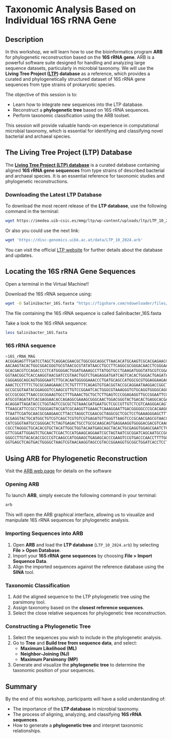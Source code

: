 # Taxonomic Analysis Based on Individual 16S rRNA Gene

## Description

In this workshop, we will learn how to use the bioinformatics program **ARB** for phylogenetic reconstruction based on the **16S rRNA gene**. ARB is a powerful software suite designed for handling and analyzing large sequence datasets, particularly in microbial taxonomy. We will use the **Living Tree Project ([LTP](https://imedea.uib-csic.es/mmg/ltp/)) database** as a reference, which provides a curated and phylogenetically structured dataset of 16S rRNA gene sequences from type strains of prokaryotic species.

The objective of this session is to:
- Learn how to integrate new sequences into the LTP database.
- Reconstruct a **phylogenetic tree** based on 16S rRNA sequences.
- Perform taxonomic classification using the ARB toolset.

This session will provide valuable hands-on experience in computational microbial taxonomy, which is essential for identifying and classifying novel bacterial and archaeal species.

## The Living Tree Project (LTP) Database

The [**Living Tree Project (LTP) database**](https://imedea.uib-csic.es/mmg/ltp/) is a curated database containing aligned **16S rRNA gene sequences** from type strains of described bacterial and archaeal species. It is an essential reference for taxonomic studies and phylogenetic reconstructions.

### Downloading the Latest LTP Database

To download the most recent release of the **LTP database**, use the following command in the terminal:

```bash
wget https://imedea.uib-csic.es/mmg/ltp/wp-content/uploads/ltp/LTP_10_2024.arb
```

Or also you could use the next link:

```bash
wget 'https://disc-genomics.uibk.ac.at/data/LTP_10_2024.arb'
```

You can visit the official [LTP website](https://imedea.uib-csic.es/mmg/ltp/) for further details about the database and updates.


## Locating the 16S rRNA Gene Sequences

Open a terminal in the Virtual Machine!!

Download the 16S rRNA sequence using:

```bash
wget -O Salinibacter_16S.fasta "https://figshare.com/ndownloader/files/53160257"
```

The file containing the 16S rRNA sequence is called Salinibacter_16S.fasta

Take a look to the 16S rRNA sequence:

```bash
less Salinibacter_16S.fasta
```

### 16S rRNA sequence 

```bash
>16S_rRNA_MAG
ACGGAGAGTTTGATCCTAGCTCAGGACGAACGCTGGCGGCAGGCTTAACACATGCAAGTCGCACGAGAACGTTCTGGCTTTGCCAG
AACAAGTACACTGGCGGACGGGTGCGTAACGCGTATATAACCTGCCTTCAGGCGCGGGACAACCTCGGGAAACCGTGGCTAATACC
GCACGACGTCCAGACCCCTCATGGGGACTGGATGAAAGCCTTATGGTGCCTGAAGATGGGTATGCGTCGGATTAGCTTGTTGGTGG
GGTAACGGCTCACCAAGGTAACGATCCGTAACTGGTCTGAGAGGATGATCAGTCACACTGGGACTGAGATACGGCCCAGACTCCTA
CGGGAGGCAGCAGTGGGGAATCTTGCACAATGGGGGAAACCCTGATGCAGCCATGGCGCGTGGAGGAAGACACCCCTATGGGGCGT
AAACTCCTTTTCTGCGCGAAGAAACCTCTGTTTTTCAGAGTGTGACGGTACCGCAGGAATAAGGACCGGCTAACTCCGTGCCAGCA
GCCGCGGTAATACGGAGGGTCCAAGCGTTGTCCGGAATCACTGGGCGTAAAGGGTGTGCAGGTGGGGCAGCAAGTCAGAGGTGAAA
GCCCGCGGCTTAACCGCGGAAGTGCCTTTGAAACTGCTGCTCTTGAGTCCCGGAGAGGTTGCCGGAATTCGTGGTGTAGCGGTGAA
ATGCGTAGATATCACGAGGAACACCAGAGGCGAAAGCGGGCAACTGGACGGGTACTGACACTGAGGCACGAAAGCGTGGGGAGCAA
ACAGGATTAGATACCCTGGTAGTCCGCGCTGTAAACGATGAATGCTCGCCGTTGTCTCGTCAAGGGACAGTGGCTAAGCTAACGCG
TTAAGCATTCCGCCTGGGGAGTACGATCGCAAGGTTGAAACTCAAAGGAATTGACGGGGGCCCGCACAAGCGGTGGAGCATGTGGC
TTAATTCGATGCAACGCGAAGAACCTTACCTAGGCTCGAACGCTAGGCGCTCGCTCCTGAAAGGGAGCTTTCCGCAAGGACGCCTA
GCGAGGTACTGCATGGCTGTCGTCAGCTCGTGTCGTGAGATGTTGGGTTAAGTCCCGCAACGAGCGTAACCCCTATTGCTAGTTAC
CATCGGGTAATGCCGGGGACTCTAGTGAGACTGCCTGCGCAAGCAGTGAGGAAGGTGGGGACGACGTCAAGTCATCATGGTCCTTA
CGCCTAGGGCTGCACACGTGCTACATTGGCTGGTACAATGAGCAGCTACACTGCGAGGTGGAGCGAATCTCTGAAAACCAGTCCCA
GTTCGGATTGGAGTCTGCAACTCGACTCCATGAAGCAGGAATCGCTAGTAATCGCGGATCAGCAATGCCGCGGTGAATACGTTCCC
GGGCCTTGTACACACCGCCCGTCAAGCCATGGAAGCTGAGAGCACCCGAAGTCCGTGACCCAACCTTTTGGGAGGGAGCGGCCGAA
GGTGAGCTCAGTGACTGGGGCTAAGTCGTAACAAGGTAGCCGTACCGGAAGGTGCGGCTGGATCACCTCCT
```

## Using ARB for Phylogenetic Reconstruction

Visit the [ARB web page](http://www.arb-home.de/) for details on the software

### Opening ARB

To launch **ARB**, simply execute the following command in your terminal:

```bash
arb
```

This will open the ARB graphical interface, allowing us to visualize and manipulate 16S rRNA sequences for phylogenetic analysis.


### Importing Sequences into ARB

1. Open **ARB** and load the **LTP database** (`LTP_10_2024.arb`) by selecting **File > Open Database**.
2. Import your **16S rRNA gene sequences** by choosing **File > Import Sequence Data**.
3. Align the imported sequences against the reference database using the **SINA** tool.

### Taxonomic Classification

1. Add the aligned sequence to the LTP phylogenetic tree using the parsimony tool.
2. Assign taxonomy based on the **closest reference sequences**.
3. Select the close relative sequences for phylogenetic tree reconstruction.

### Constructing a Phylogenetic Tree

1. Select the sequences you wish to include in the phylogenetic analysis.
2. Go to **Tree** and **Build tree from sequence data**, and select:
   - **Maximum Likelihood (ML)**
   - **Neighbor-Joining (NJ)**
   - **Maximum Parsimony (MP)**
3. Generate and visualize the **phylogenetic tree** to determine the taxonomic position of your sequences.

## Summary

By the end of this workshop, participants will have a solid understanding of:
- The importance of the **LTP database** in microbial taxonomy.
- The process of aligning, analyzing, and classifying **16S rRNA sequences**.
- How to generate a **phylogenetic tree** and interpret taxonomic relationships.



